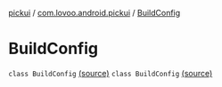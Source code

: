 [pickui](../../index.md) / [com.lovoo.android.pickui](../index.md) / [BuildConfig](./index.md)

# BuildConfig

`class BuildConfig` [(source)](https://github.com/lovoo/android-pickpic/blob/master/pickui/build/generated/source/buildConfig/debug/com/lovoo/android/pickui/BuildConfig.java#L6)
`class BuildConfig` [(source)](https://github.com/lovoo/android-pickpic/blob/master/pickui/build/generated/source/buildConfig/debug/com/lovoo/android/pickui/BuildConfig.java#L6)